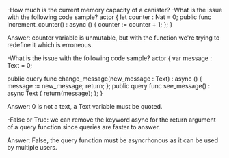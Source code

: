 -How much is the current memory capacity of a canister?
-What is the issue with the following code sample?
actor {
  let counter : Nat = 0;
  public func increment_counter() : async () {
    counter := counter + 1;
  };
}

Answer: counter variable is unmutable, but with the function we're trying to redefine it which is erroneous.


-What is the issue with the following code sample?
actor {
  var message : Text = 0;

  public query func change_message(new_message : Text) : async () {
    message := new_message;
    return;
  };
  public query func see_message() : async Text {
    return(message);
  };
}

Answer: 0 is not a text, a Text variable must be quoted.


-False or True: we can remove the keyword async for the return argument of a query function since queries are faster to answer.

Answer: False, the query function must be asyncrhonous as it can be used by multiple users.